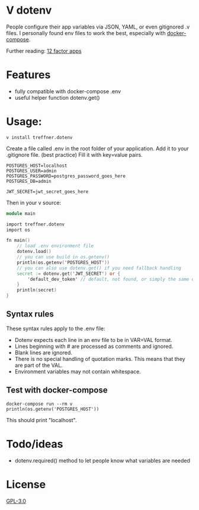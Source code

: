 # V dotenv
People configure their app variables via JSON, YAML, or even gitignored .v files. I personally found env files to work the best, especially with [docker-compose](https://docs.docker.com/compose/environment-variables/#the-env_file-configuration-option).

Further reading:
[12 factor apps](https://12factor.net/config)

# Features

- fully compatible with docker-compose .env
- useful helper function dotenv.get()

# Usage:
```shell
v install treffner.dotenv
```

Create a file called .env in the root folder of your application.
Add it to your .gitignore file. (best practice)
Fill it with key=value pairs.

```shell
POSTGRES_HOST=localhost
POSTGRES_USER=admin
POSTGRES_PASSWORD=postgres_password_goes_here
POSTGRES_DB=admin

JWT_SECRET=jwt_secret_goes_here
```

Then in your v source:
```v
module main

import treffner.dotenv
import os

fn main() 
    // load .env environment file
    dotenv.load()
    // you can use build in os.getenv()
    println(os.getenv('POSTGRES_HOST'))
    // you can also use dotenv.get() if you need fallback handling
    secret := dotenv.get('JWT_SECRET') or {
        'default_dev_token' // default, not found, or simply the same on all environments
    }
    println(secret)
}
```

## Syntax rules
These syntax rules apply to the .env file:

- Dotenv expects each line in an env file to be in VAR=VAL format.
- Lines beginning with # are processed as comments and ignored.
- Blank lines are ignored.
- There is no special handling of quotation marks. This means that they are part of the VAL.
- Environment variables may not contain whitespace.

## Test with docker-compose
```shell
docker-compose run --rm v
println(os.getenv('POSTGRES_HOST'))
```
This should print "localhost".

# Todo/ideas
- dotenv.required() method to let people know what variables are needed

# License
[GPL-3.0](LICENSE)
